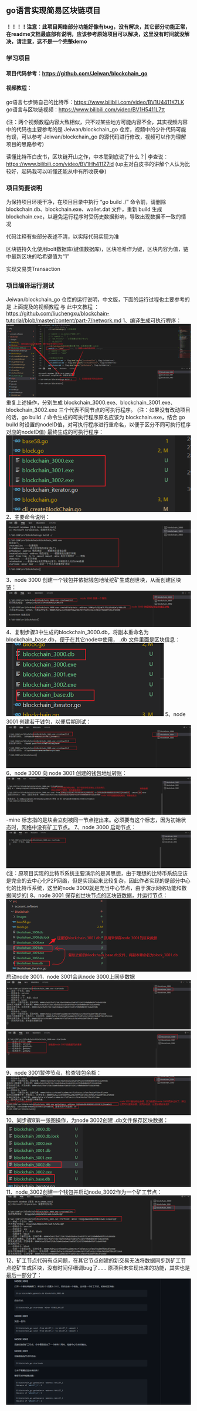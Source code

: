 ## go语言实现简易区块链项目

#### ！！！！注意：此项目网络部分功能好像有bug，没有解决，其它部分功能正常，在readme文档最底部有说明，应该参考原始项目可以解决，这里没有时间就没解决，请注意，这不是一个完整demo

### 学习项目
#### 项目代码参考：https://github.com/Jeiwan/blockchain_go
#### 视频教程：
go语言七步铸自己的比特币：https://www.bilibili.com/video/BV1U4411K7LK
go语言与区块链视频：https://www.bilibili.com/video/BV1H5411L7tt

(注：两个视频教程内容大致相似，只不过某些地方可能内容不全，其实视频内容中的代码也主要参考的是 Jeiwan/blockchain_go 仓库，视频中的少许代码可能有误，可以参考 Jeiwan/blockchain_go 的源代码进行修改，视频可以作为理解项目的思路参考)

读懂比特币白皮书，区块链开山之作，中本聪到底说了什么？| 李查说：https://www.bilibili.com/video/BV1Hh411Z7id
(up主对白皮书的讲解个人认为比较好，起码我可以听懂还能从中有所收获😂)

### 项目简要说明

为保持项目环境干净，在项目目录中执行 “go build ./” 命令前，请删除 blockchain.db、blockchain.exe、wallet.dat 文件，重新 build 生成 blockchain.exe，以避免运行程序时受历史数据影响，导致出现数据不一致的情况

代码注释有些部分表述不清，以实际代码实现为准

区块链持久化使用bolt数据库(键值数据库)，区块哈希作为键，区块内容为值，链中最新区块的哈希键值为“1”

实现交易类Transaction

### 项目编译运行测试
Jeiwan/blockchain_go 仓库的运行说明，中文版，下面的运行过程也主要参考的是 上面提及的视频教程 与 此中文教程 ：https://github.com/liuchengxu/blockchain-tutorial/blob/master/content/part-7/network.md
1、编译生成可执行程序：
![编译生成exe可执行程序_3-0.png](./images/编译生成exe可执行程序_3-0.png)
重复上述操作，分别生成 blockchain_3000.exe、blockchain_3001.exe、blockchain_3002.exe 三个代表不同节点的可执行程序。
(注：如果没有改动项目的话，go build ./ 命令生成的可执行程序原名应该为 blockchain.exe，结合 go build 时设置的nodeID值，对可执行程序进行重命名，以便于区分不同可执行程序对应的nodeID值)
最终生成的可执行程序：
![生成的三个可执行程序_3-1.png](./images/生成的三个可执行程序_3-1.png)
2、主要命令说明：
![主要命令说明_3-2.png](./images/主要命令说明_3-2.png)
3、node 3000 创建一个钱包并依据钱包地址挖矿生成创世块，从而创建区块链：
![node_3000创建钱包与区块链_3-3.png](./images/node_3000创建钱包与区块链_3-3.png)
4、复制步骤3中生成的blockchain_3000.db，将副本重命名为blockchain_base.db，便于在其它node中使用， .db 文件里面是区块信息：
![db文件副本备份_3-4.png](./images/db文件副本备份_3-4.png)
5、node 3001 创建若干钱包，以便后期测试：
![node_3001创建若干钱包_3-5.png](./images/node_3001创建若干钱包_3-5.png)
6、node 3000 向 node 3001 创建的钱包地址转账：
![node_3000创建的钱包向node_3001创建的钱包转账_3-6.png](./images/node_3000创建的钱包向node_3001创建的钱包转账_3-6.png)
-mine 标志指的是块会立刻被同一节点挖出来。必须要有这个标志，因为初始状态时，网络中没有矿工节点。
7、node 3000 启动节点：
![node_3000启动节点_3-7.png](./images/node_3000启动节点_3-7.png)
(注：原项目实现的比特币系统主要演示的是其思想，由于理想的比特币系统应该是完全的去中心化P2P网络，但是实现起来比较复杂，因此作者实现的是部分中心化的比特币系统，这里的node 3000就是充当中心节点，由于演示网络功能和数据同步的)
8、node 3001 保存创世块节点的区块链数据，并运行节点：
![为node_3001创建保存区块数据的文件_3-8.png](./images/为node_3001创建保存区块数据的文件_3-8.png)
启动node 3001，node 3001会从node 3000上同步数据
![启动node_3001_3-9.png](./images/启动node_3001_3-9.png)
![node_3000接收到node_3001的数据同步请求_3-10.png](./images/node_3000接收到node_3001的数据同步请求_3-10.png)
9、node 3001暂停节点，检查钱包余额：
![node_3001暂停节点查看余额_3-11.png](./images/node_3001暂停节点查看余额_3-11.png)
10、同步骤8第一张图操作，为node 3002创建 .db文件保存区块数据：
![为node_3002创建.db文件保存区块数据_3-12.png](./images/为node_3002创建.db文件保存区块数据_3-12.png)
11、node_3002创建一个钱包并启动node_3002作为一个矿工节点：
![node_3002创建一个钱包并启动node_3002作为一个矿工节点_3-13.png](./images/node_3002创建一个钱包并启动node_3002作为一个矿工节点_3-13.png)
12、矿工节点代码有点问题，在其它节点创建的新交易无法将数据同步到矿工节点挖矿生成区块，没有时间仔细调bug了......
原项目未实现出来的功能，其实也是最后一部分了：
![原项目未实现部分_3-14.png](./images/原项目未实现部分_3-14.png)
